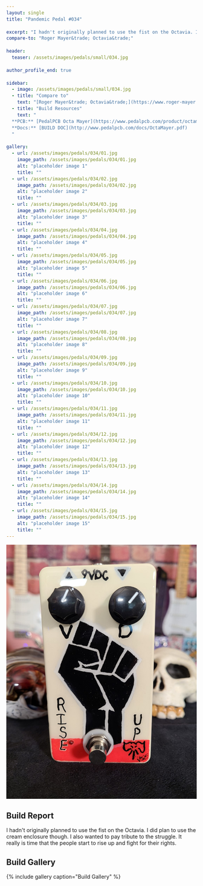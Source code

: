 ```yaml
---
layout: single
title: "Pandemic Pedal #034"

excerpt: "I hadn't originally planned to use the fist on the Octavia. I did plan to use the cream enclosure though. I also wanted to pay tribute to the struggle. It really is time that the people start to rise up and fight for their rights."
compare-to: "Roger Mayer&trade; Octavia&trade;"

header:
  teaser: /assets/images/pedals/small/034.jpg

author_profile_end: true

sidebar:
  - image: /assets/images/pedals/small/034.jpg
  - title: "Compare to"
    text: "[Roger Mayer&trade; Octavia&trade;](https://www.roger-mayer.co.uk/octavia_classic.htm)"
  - title: "Build Resources"
    text: "
  **PCB:** [PedalPCB Octa Mayer](https://www.pedalpcb.com/product/octamayer/)<br>
  **Docs:** [BUILD DOC](http://www.pedalpcb.com/docs/OctaMayer.pdf)
  "

gallery:
  - url: /assets/images/pedals/034/01.jpg
    image_path: /assets/images/pedals/034/01.jpg
    alt: "placeholder image 1"
    title: ""
  - url: /assets/images/pedals/034/02.jpg
    image_path: /assets/images/pedals/034/02.jpg
    alt: "placeholder image 2"
    title: ""
  - url: /assets/images/pedals/034/03.jpg
    image_path: /assets/images/pedals/034/03.jpg
    alt: "placeholder image 3"
    title: ""
  - url: /assets/images/pedals/034/04.jpg
    image_path: /assets/images/pedals/034/04.jpg
    alt: "placeholder image 4"
    title: ""
  - url: /assets/images/pedals/034/05.jpg
    image_path: /assets/images/pedals/034/05.jpg
    alt: "placeholder image 5"
    title: ""
  - url: /assets/images/pedals/034/06.jpg
    image_path: /assets/images/pedals/034/06.jpg
    alt: "placeholder image 6"
    title: ""
  - url: /assets/images/pedals/034/07.jpg
    image_path: /assets/images/pedals/034/07.jpg
    alt: "placeholder image 7"
    title: ""
  - url: /assets/images/pedals/034/08.jpg
    image_path: /assets/images/pedals/034/08.jpg
    alt: "placeholder image 8"
    title: ""
  - url: /assets/images/pedals/034/09.jpg
    image_path: /assets/images/pedals/034/09.jpg
    alt: "placeholder image 9"
    title: ""
  - url: /assets/images/pedals/034/10.jpg
    image_path: /assets/images/pedals/034/10.jpg
    alt: "placeholder image 10"
    title: ""
  - url: /assets/images/pedals/034/11.jpg
    image_path: /assets/images/pedals/034/11.jpg
    alt: "placeholder image 11"
    title: ""
  - url: /assets/images/pedals/034/12.jpg
    image_path: /assets/images/pedals/034/12.jpg
    alt: "placeholder image 12"
    title: ""
  - url: /assets/images/pedals/034/13.jpg
    image_path: /assets/images/pedals/034/13.jpg
    alt: "placeholder image 13"
    title: ""
  - url: /assets/images/pedals/034/14.jpg
    image_path: /assets/images/pedals/034/14.jpg
    alt: "placeholder image 14"
    title: ""
  - url: /assets/images/pedals/034/15.jpg
    image_path: /assets/images/pedals/034/15.jpg
    alt: "placeholder image 15"
    title: ""
---
```


[![header](/assets/images/pedals/034.jpg)](/assets/images/pedals/034.jpg)

## Build Report ##

I hadn't originally planned to use the fist on the Octavia. I did plan to use the cream enclosure though. I also wanted to pay tribute to the struggle. It really is time that the people start to rise up and fight for their rights.

## Build Gallery ##

{% include gallery caption="Build Gallery" %}